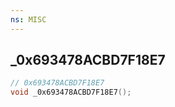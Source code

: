 ```yaml
---
ns: MISC
---
```

## _0x693478ACBD7F18E7

```c
// 0x693478ACBD7F18E7
void _0x693478ACBD7F18E7();
```



